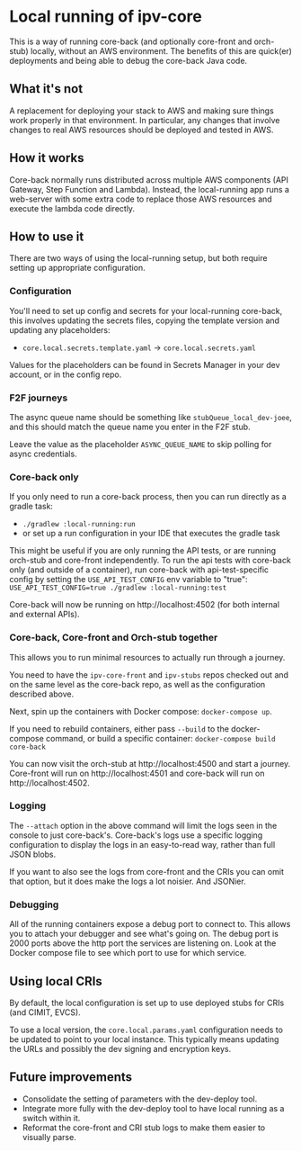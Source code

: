 # Local running of ipv-core

This is a way of running core-back (and optionally core-front and orch-stub) locally, without an AWS environment.
The benefits of this are quick(er) deployments and being able to debug the core-back Java code.

## What it's not

A replacement for deploying your stack to AWS and making sure things work properly in that environment.
In particular, any changes that involve changes to real AWS resources should be deployed and tested in AWS.

## How it works

Core-back normally runs distributed across multiple AWS components (API Gateway, Step Function and Lambda).
Instead, the local-running app runs a web-server with some extra code to replace those AWS resources and execute
the lambda code directly.

## How to use it

There are two ways of using the local-running setup, but both require setting up appropriate configuration.

### Configuration

You'll need to set up config and secrets for your local-running core-back,
this involves updating the secrets files, copying the template version and updating any placeholders:

- `core.local.secrets.template.yaml` -> `core.local.secrets.yaml`

Values for the placeholders can be found in Secrets Manager in your dev account, or in the config repo.

### F2F journeys

The async queue name should be something like `stubQueue_local_dev-joee`,
and this should match the queue name you enter in the F2F stub.

Leave the value as the placeholder `ASYNC_QUEUE_NAME` to skip polling for async credentials.

### Core-back only

If you only need to run a core-back process, then you can run directly as a gradle task:
- `./gradlew :local-running:run`
- or set up a run configuration in your IDE that executes the gradle task

This might be useful if you are only running the API tests, or are running orch-stub and core-front independently.
To run the api tests with core-back only (and outside of a container), run core-back with api-test-specific config by setting the `USE_API_TEST_CONFIG` env variable to "true":
`USE_API_TEST_CONFIG=true ./gradlew :local-running:test`

Core-back will now be running on http://localhost:4502 (for both internal and external APIs).

### Core-back, Core-front and Orch-stub together

This allows you to run minimal resources to actually run through a journey.

You need to have the `ipv-core-front` and `ipv-stubs` repos checked out and on the same level as the core-back repo,
as well as the configuration described above.

Next, spin up the containers with Docker compose: `docker-compose up`.

If you need to rebuild containers, either pass `--build` to the docker-compose command,
or build a specific container: `docker-compose build core-back`

You can now visit the orch-stub at http://localhost:4500 and start a journey.
Core-front will run on http://localhost:4501 and core-back will run on http://localhost:4502.

### Logging

The `--attach` option in the above command will limit the logs seen in the console to just core-back's. Core-back's logs
use a specific logging configuration to display the logs in an easy-to-read way, rather than full JSON blobs.

If you want to also see the logs from core-front and the CRIs you can omit that option, but it does make the logs a lot
noisier. And JSONier.

### Debugging

All of the running containers expose a debug port to connect to. This allows you to attach your debugger and see
what's going on. The debug port is 2000 ports above the http port the services are listening on. Look at the Docker
compose file to see which port to use for which service.

## Using local CRIs

By default, the local configuration is set up to use deployed stubs for CRIs (and CIMIT, EVCS).

To use a local version, the `core.local.params.yaml` configuration needs to be updated to point to your local instance.
This typically means updating the URLs and possibly the dev signing and encryption keys.

## Future improvements

* Consolidate the setting of parameters with the dev-deploy tool.
* Integrate more fully with the dev-deploy tool to have local running as a switch within it.
* Reformat the core-front and CRI stub logs to make them easier to visually parse.

